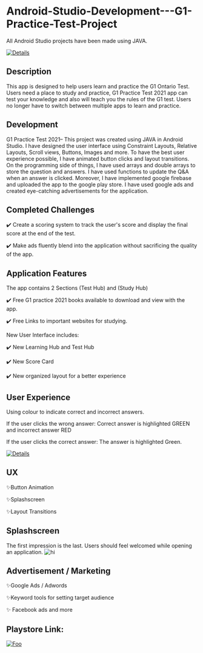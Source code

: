 # Android-Studio-Development---G1-Practice-Test-Project
All Android Studio projects have been made using JAVA. 

[![Details](https://github.com/noelshereportfolio/Android-Studio-Development---G1-Practice-Test-Application/blob/main/readme_assets/logo.png)](https://play.google.com/store/apps/details?id=com.noelistic.g1app)
## Description 
This app is designed to help users learn and practice the G1 Ontario Test. Users need a place to study and practice, G1 Practice Test 2021 app can test your knowledge and also will teach you the rules of the G1 test. Users no longer have to switch between multiple apps to learn and practice.   

## Development 
G1 Practice Test 2021– This project was created using JAVA in Android Studio. I have designed the user interface using Constraint Layouts, Relative Layouts, Scroll views, Buttons, Images and more. To have the best user experience possible, I have animated button clicks and layout transitions. On the programming side of things, I have used arrays and double arrays to store the question and answers. I have used functions to update the Q&A when an answer is clicked. Moreover, I have implemented google firebase and uploaded the app to the google play store. I have used google ads and created eye-catching advertisements for the application. 

## Completed Challenges

✔️ Create a scoring system to track the user's score and display the final score at the end of the test.

✔️ Make ads fluently blend into the application without sacrificing the quality of the app.  

## Application Features
The app contains 2 Sections (Test Hub) and (Study Hub)

✔️ Free G1 practice 2021 books available to download and view with the app.

✔️ Free Links to important websites for studying.

New User Interface includes: 

✔️ New Learning Hub and Test Hub

✔️ New Score Card

✔️ New organized layout for a better experience


## User Experience
Using colour to indicate correct and incorrect answers.

If the user clicks the wrong answer: Correct answer is highlighted GREEN and incorrect answer RED

If the user clicks the correct answer: The answer is highlighted Green.

[![Details](https://github.com/noelshereportfolio/Android-Studio-Development---G1-Practice-Test-Application/blob/main/readme_assets/p1.png)](https://play.google.com/store/apps/details?id=com.noelistic.g1app)


## UX
✨Button Animation

✨Splashscreen

✨Layout Transitions 

## Splashscreen
The first impression is the last.
Users should feel welcomed while opening an application. 
![hi](https://github.com/noelshereportfolio/Android-Studio-Development---G1-Practice-Test-Application/blob/main/readme_assets/gif_splash.gif)

## Advertisement / Marketing 


✨Google Ads / Adwords 

✨Keyword tools for setting target audience

✨ Facebook ads and more


## Playstore Link:

[![Foo](https://github.com/noelshereportfolio/Android-Studio-Development---G1-Practice-Test-Application/blob/main/readme_assets/playbtn.png)](https://play.google.com/store/apps/details?id=com.noelistic.g1app)

